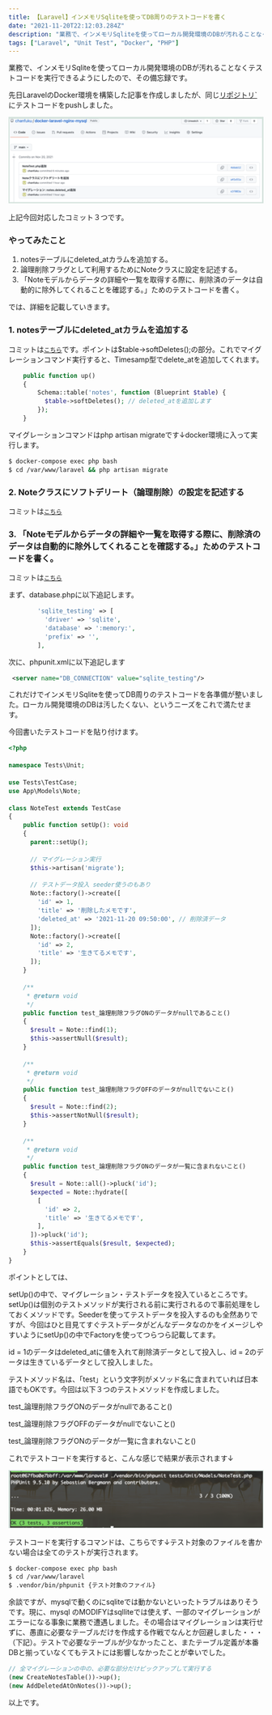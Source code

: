 ```yaml
---
title: 【Laravel】インメモリSqliteを使ってDB周りのテストコードを書く
date: "2021-11-20T22:12:03.284Z"
description: "業務で、インメモリSqliteを使ってローカル開発環境のDBが汚れることなく..."
tags: ["Laravel", "Unit Test", "Docker", "PHP"]
---
```


業務で、インメモリSqliteを使ってローカル開発環境のDBが汚れることなくテストコードを実行できるようにしたので、その備忘録です。

先日LaravelのDocker環境を構築した記事を作成しましたが、同じ<a href="https://github.com/chanfuku/docker-laravel-nginx-mysql">リポジトリ`</a>にテストコードをpushしました。

![Image](./img1.png)

上記今回対応したコミット３つです。

### やってみたこと

1. notesテーブルにdeleted_atカラムを追加する。
1. 論理削除フラグとして利用するためにNoteクラスに設定を記述する。
1. 「Noteモデルからデータの詳細や一覧を取得する際に、削除済のデータは自動的に除外してくれることを確認する。」ためのテストコードを書く。

では、詳細を記載していきます。

### 1. notesテーブルにdeleted_atカラムを追加する

コミットは<a href="https://github.com/chanfuku/docker-laravel-nginx-mysql/commit/e3f083a0bf652757cee067477c2baa8b87e476e5" target="_blank">`こちら`</a>です。ポイントは$table->softDeletes();の部分。これでマイグレーションコマンド実行すると、Timesamp型でdelete_atを追加してくれます。

```php
    public function up()
    {
        Schema::table('notes', function (Blueprint $table) {
          $table->softDeletes(); // deleted_atを追加します
        });
    }
```

マイグレーションコマンドはphp artisan migrateです↓docker環境に入って実行します。

```bash
$ docker-compose exec php bash
$ cd /var/www/laravel && php artisan migrate
```

### 2. Noteクラスにソフトデリート（論理削除）の設定を記述する

コミットは<a href="https://github.com/chanfuku/docker-laravel-nginx-mysql/commit/a41e51a3bbbd9076e434cf754ba05e42ed5ef38a" target="_blank">`こちら`</a>

### 3. 「Noteモデルからデータの詳細や一覧を取得する際に、削除済のデータは自動的に除外してくれることを確認する。」ためのテストコードを書く。

コミットは<a href="https://github.com/chanfuku/docker-laravel-nginx-mysql/commit/a41e51a3bbbd9076e434cf754ba05e42ed5ef38a" target="_blank">`こちら`</a>

まず、database.phpに以下追記します。

```php
        'sqlite_testing' => [
          'driver' => 'sqlite',
          'database' => ':memory:',
          'prefix' => '',
        ],
```

次に、phpunit.xmlに以下追記します

```xml
 <server name="DB_CONNECTION" value="sqlite_testing"/>
```

これだけでインメモリSqliteを使ってDB周りのテストコードを各準備が整いました。ローカル開発環境のDBは汚したくない、というニーズをこれで満たせます。

今回書いたテストコードを貼り付けます。

```php
<?php

namespace Tests\Unit;

use Tests\TestCase;
use App\Models\Note;

class NoteTest extends TestCase
{
    public function setUp(): void
    {
      parent::setUp();

      // マイグレーション実行
      $this->artisan('migrate');

      // テストデータ投入 seeder使うのもあり
      Note::factory()->create([
        'id' => 1,
        'title' => '削除したメモです',
        'deleted_at' => '2021-11-20 09:50:00', // 削除済データ
      ]);
      Note::factory()->create([
        'id' => 2,
        'title' => '生きてるメモです',
      ]);
    }

    /**
     * @return void
     */
    public function test_論理削除フラグONのデータがnullであること()
    {
      $result = Note::find(1);
      $this->assertNull($result);
    }

    /**
     * @return void
     */
    public function test_論理削除フラグOFFのデータがnullでないこと()
    {
      $result = Note::find(2);
      $this->assertNotNull($result);
    }

    /**
     * @return void
     */
    public function test_論理削除フラグONのデータが一覧に含まれないこと()
    {
      $result = Note::all()->pluck('id');
      $expected = Note::hydrate([
        [
          'id' => 2,
          'title' => '生きてるメモです',
        ],
      ])->pluck('id');
      $this->assertEquals($result, $expected);
    }
}
```

ポイントとしては、

setUp()の中で、マイグレーション・テストデータを投入ているところです。setUp()は個別のテストメソッドが実行される前に実行されるので事前処理をしておくメソッドです。Seederを使ってテストデータを投入するのも全然ありですが、今回はひと目見てすぐテストデータがどんなデータなのかをイメージしやすいようにsetUp()の中でFactoryを使ってつらつら記載してます。

id = 1のデータはdeleted_atに値を入れて削除済データとして投入し、id = 2のデータは生きているデータとして投入しました。

テストメソッド名は、「test」という文字列がメソッド名に含まれていれば日本語でもOKです。今回は以下３つのテストメソッドを作成しました。

test_論理削除フラグONのデータがnullであること()

test_論理削除フラグOFFのデータがnullでないこと()

test_論理削除フラグONのデータが一覧に含まれないこと()

これでテストコードを実行すると、こんな感じで結果が表示されます↓

![Image](./img2.png)

テストコードを実行するコマンドは、こちらです↓テスト対象のファイルを書かない場合は全てのテストが実行されます。

```bash
$ docker-compose exec php bash
$ cd /var/www/laravel
$ .vendor/bin/phpunit {テスト対象のファイル}
```

余談ですが、mysqlで動くのにsqliteでは動かないといったトラブルはありそうです。現に、mysql のMODIFYはsqlliteでは使えず、一部のマイグレーションがエラーになる事象に業務で遭遇しました。その場合はマイグレーションは実行せずに、愚直に必要なテーブルだけを作成する作戦でなんとか回避しました・・・（下記）。テストで必要なテーブルが少なかったこと、またテーブル定義が本番DBと揃っていなくてもテストには影響しなかったことが幸いでした。

```php
// 全マイグレーションの中の、必要な部分だけピックアップして実行する
(new CreateNotesTable())->up();
(new AddDeletedAtOnNotes())->up();
```

以上です。
